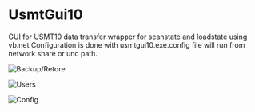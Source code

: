 # UsmtGui10
GUI for USMT10 data transfer
wrapper for scanstate and loadstate using vb.net
Configuration is done with usmtgui10.exe.config file
will run from network share or unc path.

![Backup/Retore](images/USMTGUI_Backup.png)

![Users](images/USMTGUI_Users.png)

![Config](images/USMTGUI_Config.png)




